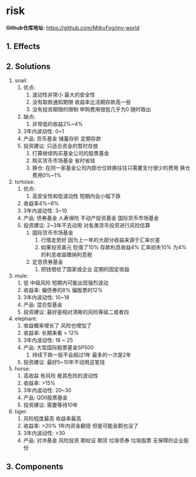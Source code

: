 # risk

**Github仓库地址**: <https://github.com/MilkyFog/my-world>

## 1. **Effects**

## 2. **Solutions**

1. snail:
   1. 优点:
      1. 波动性非常小 最大的安全性
      2. 没有取款通知期限 收益率比活期存款高一些
      3. 没有投资期限的限制 申购费用很低几乎为0 随时取出
   2. 缺点:
      1. 非常低的收益2%~4%
   3. 3年内波动性: 0~1
   4. 产品: 货币基金 储蓄存折 定期存款
   5. 投资建议: 只适合资金的暂时存放
      1. 打算继续购买基金公司的股票基金
      2. 购买货币市场基金 省时省钱
      3. 换仓: 在同一家基金公司内部仓位转换往往只需要支付很少的费用 换仓费用0%~1%
2. tortoise:
   1. 优点:
      1. 高安全性和低波动性 短期内会小幅下跌
   2. 收益率4%~8%
   3. 3年内波动性: 3~10
   4. 产品: 债券基金 人寿保险 不动产投资基金 国际货币市场基金
   5. 投资建议: 2~3年不去动用 对各类货币投资进行风险估算
      1. 国际货币市场基金
         1. 行情走势好 因为上一年的大部分收益来源于汇率价差
         2. 如果投资美元 贬值了10% 存款利息收益4% 汇率损失10% 为4%的利息收益缴纳利息税
      2. 定息债券基金
         1. 把钱借给了国家或企业 定期的固定收益
3. mule:
   1. 低 中级风险 短期内可能出现强烈波动
   2. 收益率: 偏债券的8% 偏股票的12%
   3. 3年内波动性: 10~18
   4. 产品: 混合型基金
   5. 投资建议: 最好是相对清晰的风险等级二或者四
4. elephant:
   1. 收益概率增长了 风险也增加了
   2. 收益率: 长期来看 > 12%
   3. 3年内波动性: 18 ~ 25
   4. 产品: 大型国际股票基金SP500
      1. 持续下跌一般不会超过1年 最多的一次是2年
   5. 投资建议: 最好5~10年不动用这笔钱
5. horse:
   1. 高收益 有风险 极其危险的波动性
   2. 收益率: >15%
   3. 3年内波动性: 20~30
   4. 产品: QDII股票基金
   5. 投资建议: 需要等待10年
6. tiger:
   1. 风险程度最高 收益率最高
   2. 收益率: >20% 1年内资金翻倍 但是可能金鹅也没了
   3. 3年内波动性: >30
   4. 产品: 对冲基金 风险投资 期权证 期货 垃圾债券 垃圾股票 无保障的企业股份

## 3. **Components**
